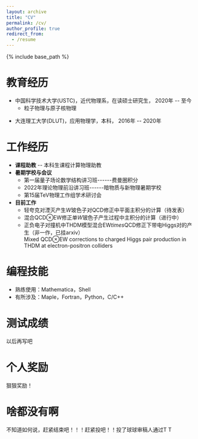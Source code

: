 ```yaml
---
layout: archive
title: "CV"
permalink: /cv/
author_profile: true
redirect_from:
  - /resume
---
```


{% include base_path %}

教育经历
======
* 中国科学技术大学(USTC)，近代物理系，在读硕士研究生，   2020年 -- 至今 
  - 粒子物理与原子核物理
<!-- * University of Sicence and Technology of China(USTC),  -->
* 大连理工大学(DLUT)，应用物理学，本科，   2016年 -- 2020年

工作经历
======
* **课程助教** --  本科生课程计算物理助教
* **暑期学校与会议**
  * 第一届量子场论数学结构讲习班------费曼圈积分
  * 2022年理论物理前沿讲习班------暗物质与新物理暑期学校
  * 第15届TeV物理工作组学术研讨会
* **目前工作**
  * 轻夸克对湮灭产生$W$玻色子对QCD修正中平面主积分的计算（待发表）
    <!-- Planar master integrals for QCD corrections to $W$ boson pair production in hadronic collision -->
  * 混合QCD$\otimes$EW修正单$W$玻色子产生过程中主积分的计算（进行中）
    <!-- Master integrals for EW$\otimes$QCD corrections to single $W$ boson production in hadronic collision -->
  * 正负电子对撞机中THDM模型混合EW$times$QCD修正下带电Higgs对的产生（非一作，已挂arxiv）    
    Mixed QCD$\otimes$EW corrections to charged Higgs pair production in THDM at electron-positron colliders

编程技能
======
* 熟练使用：Mathematica，Shell
* 有所涉及：Maple，Fortran，Python，C/C++

测试成绩
======
以后再写吧

个人奖励
======
狠狠奖励！

啥都没有啊
======
不知道如何说，赶紧结束吧！！！赶紧投吧！！投了球球审稿人通过T T  
